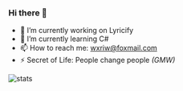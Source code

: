 ### Hi there 👋

- 🔭 I’m currently working on Lyricify
- 🌱 I’m currently learning C#
- 📫 How to reach me: wxriw@foxmail.com
- ⚡ Secret of Life: People change people _(GMW)_

![stats](https://github-readme-stats.vercel.app/api?username=wxriw&show_icons=true)

<!--
**WXRIW/WXRIW** is a ✨ _special_ ✨ repository because its `README.md` (this file) appears on your GitHub profile.

Here are some ideas to get you started:

- 🔭 I’m currently working on ...
- 🌱 I’m currently learning ...
- 👯 I’m looking to collaborate on ...
- 🤔 I’m looking for help with ...
- 💬 Ask me about ...
- 📫 How to reach me: ...
- 😄 Pronouns: ...
- ⚡ Fun fact: ...
-->
